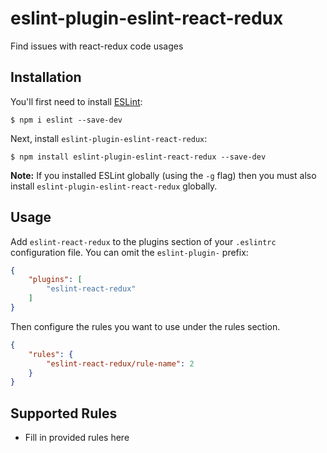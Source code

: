 # eslint-plugin-eslint-react-redux

Find issues with react-redux code usages

## Installation

You'll first need to install [ESLint](http://eslint.org):

```
$ npm i eslint --save-dev
```

Next, install `eslint-plugin-eslint-react-redux`:

```
$ npm install eslint-plugin-eslint-react-redux --save-dev
```

**Note:** If you installed ESLint globally (using the `-g` flag) then you must also install `eslint-plugin-eslint-react-redux` globally.

## Usage

Add `eslint-react-redux` to the plugins section of your `.eslintrc` configuration file. You can omit the `eslint-plugin-` prefix:

```json
{
    "plugins": [
        "eslint-react-redux"
    ]
}
```


Then configure the rules you want to use under the rules section.

```json
{
    "rules": {
        "eslint-react-redux/rule-name": 2
    }
}
```

## Supported Rules

* Fill in provided rules here





